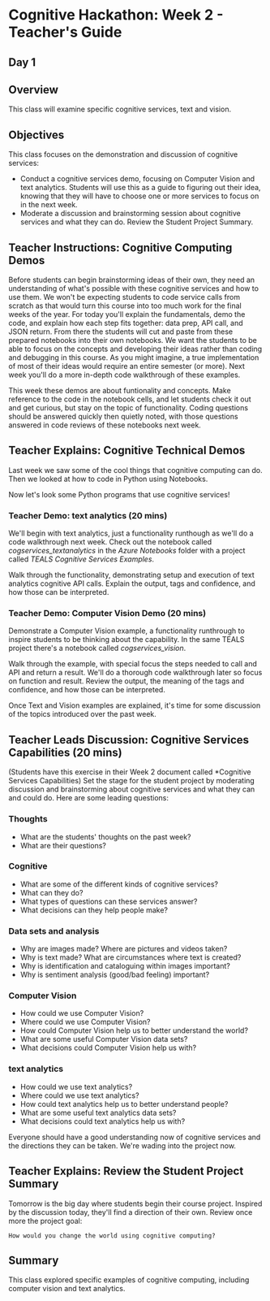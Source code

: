 # Cognitive Hackathon: Week 2 - Teacher's Guide
## Day 1

## Overview
This class will examine specific cognitive services, text and vision. 

## Objectives
This class focuses on the demonstration and discussion of cognitive services:
* Conduct a cognitive services demo, focusing on Computer Vision and text analytics. Students will use this as a guide to figuring out their idea, knowing that they will have to choose one or more services to focus on in the next week. 
* Moderate a discussion and brainstorming session about cognitive services and what they can do. Review the Student Project Summary.

## Teacher Instructions: Cognitive Computing Demos
Before students can begin brainstorming ideas of their own, they need an understanding of what's possible with these cognitive services and how to use them. We won't be expecting students to code service calls from scratch as that would turn this course into too much work for the final weeks of the year. For today you'll explain the fundamentals, demo the code, and explain how each step fits together: data prep, API call, and JSON return. From there the students will cut and paste from these prepared notebooks into their own notebooks. We want the students to be able to focus on the concepts and developing their ideas rather than coding and debugging in this course. As you might imagine, a true implementation of most of their ideas would require an entire semester (or more). Next week you'll do a more in-depth code walkthrough of these examples.

This week these demos are about funtionality and concepts. Make reference to the code in the notebook cells, and let students check it out and get curious, but stay on the topic of functionality. Coding questions should be answered quickly then quietly noted, with those questions answered in code reviews of these notebooks next week.

## Teacher Explains: Cognitive Technical Demos
Last week we saw some of the cool things that cognitive computing can do. Then we looked at how to code in Python using Notebooks.

Now let's look some Python programs that use cognitive services!

### Teacher Demo: text analytics (20 mins)
We'll begin with text analytics, just a functionality runthough as we'll do a code walkthrough next week. Check out the notebook called *cogservices_textanalytics* in the *Azure Notebooks* folder with a project called *TEALS Cognitive Services Examples*. 

Walk through the functionality, demonstrating setup and execution of text analytics cognitive API calls. Explain the output, tags and confidence, and how those can be interpreted. 

### Teacher Demo: Computer Vision Demo (20 mins)
Demonstrate a Computer Vision example, a functionality runthrough to inspire students to be thinking about the capability. In the same TEALS project there's a notebook called *cogservices_vision*. 
 
 Walk through the example, with special focus the steps needed to call and API and return a result. We'll do a thorough code walkthrough later so focus on function and result. Review the output, the meaning of the tags and confidence, and how those can be interpreted.

Once Text and Vision examples are explained, it's time for some discussion of the topics introduced over the past week.

## Teacher Leads Discussion: Cognitive Services Capabilities (20 mins)
(Students have this exercise in their Week 2 document called *Cognitive Services Capabilities)
Set the stage for the student project by moderating discussion and brainstorming about cognitive services and what they can and could do. Here are some leading questions:

### Thoughts
* What are the students' thoughts on the past week?
* What are their questions?

### Cognitive
* What are some of the different kinds of cognitive services?
* What can they do?
* What types of questions can these services answer?
* What decisions can they help people make?

### Data sets and analysis
* Why are images made? Where are pictures and videos taken?
* Why is text made? What are circumstances where text is created?
* Why is identification and cataloguing within images important?
* Why is sentiment analysis (good/bad feeling) important?

### Computer Vision
* How could we use Computer Vision?
* Where could we use Computer Vision?
* How could Computer Vision help us to better understand the world?
* What are some useful Computer Vision data sets?
* What decisions could Computer Vision help us with?

### text analytics
* How could we use text analytics?
* Where could we use text analytics?
* How could text analytics help us to better understand people? 
* What are some useful text analytics data sets?
* What decisions could text analytics help us with?

Everyone should have a good understanding now of cognitive services and the directions they can be taken. We're wading into the project now.

## Teacher Explains: Review the Student Project Summary 
Tomorrow is the big day where students begin their course project. Inspired by the discussion today, they'll find a direction of their own. Review once more the project goal:

    How would you change the world using cognitive computing?

## Summary
This class explored specific examples of cognitive computing, including computer vision and text analytics.